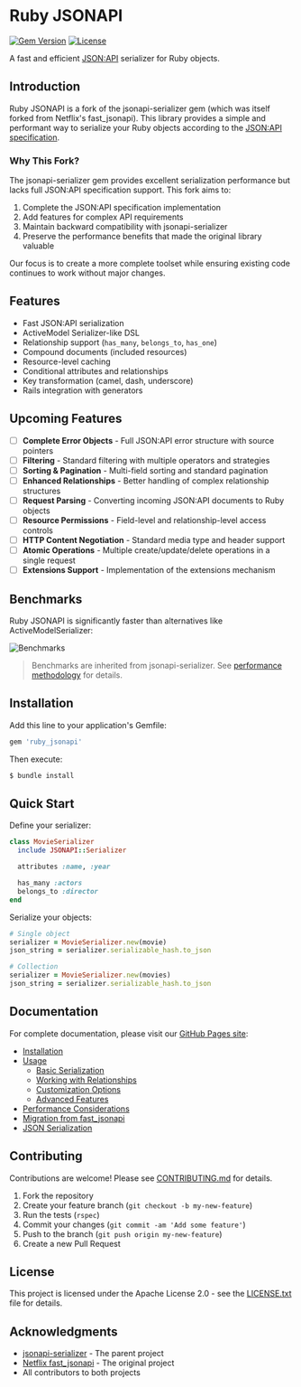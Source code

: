 # Ruby JSONAPI

[![Gem Version](https://badge.fury.io/rb/ruby_jsonapi.svg)](https://badge.fury.io/rb/ruby_jsonapi)
[![License](https://img.shields.io/badge/License-Apache_2.0-blue.svg)](https://opensource.org/licenses/Apache-2.0)

A fast and efficient [JSON:API](https://jsonapi.org/) serializer for Ruby objects.

## Introduction

Ruby JSONAPI is a fork of the jsonapi-serializer gem (which was itself forked from Netflix's fast_jsonapi).
This library provides a simple and performant way to serialize your Ruby objects according to the [JSON:API specification](https://jsonapi.org/).

### Why This Fork?

The jsonapi-serializer gem provides excellent serialization performance but lacks full JSON:API specification support. This fork aims to:

1. Complete the JSON:API specification implementation
2. Add features for complex API requirements
3. Maintain backward compatibility with jsonapi-serializer
4. Preserve the performance benefits that made the original library valuable

Our focus is to create a more complete toolset while ensuring existing code continues to work without major changes.

## Features

* Fast JSON:API serialization
* ActiveModel Serializer-like DSL
* Relationship support (`has_many`, `belongs_to`, `has_one`)
* Compound documents (included resources)
* Resource-level caching
* Conditional attributes and relationships
* Key transformation (camel, dash, underscore)
* Rails integration with generators

## Upcoming Features

- [ ] **Complete Error Objects** - Full JSON:API error structure with source pointers
- [ ] **Filtering** - Standard filtering with multiple operators and strategies
- [ ] **Sorting & Pagination** - Multi-field sorting and standard pagination
- [ ] **Enhanced Relationships** - Better handling of complex relationship structures
- [ ] **Request Parsing** - Converting incoming JSON:API documents to Ruby objects
- [ ] **Resource Permissions** - Field-level and relationship-level access controls
- [ ] **HTTP Content Negotiation** - Standard media type and header support
- [ ] **Atomic Operations** - Multiple create/update/delete operations in a single request
- [ ] **Extensions Support** - Implementation of the extensions mechanism

## Benchmarks

Ruby JSONAPI is significantly faster than alternatives like ActiveModelSerializer:

![Benchmarks](docs/images/benchmarks.png)

> Benchmarks are inherited from jsonapi-serializer. See [performance methodology](docs/performance.md) for details.

## Installation

Add this line to your application's Gemfile:

```ruby
gem 'ruby_jsonapi'
```

Then execute:

```bash
$ bundle install
```

## Quick Start

Define your serializer:

```ruby
class MovieSerializer
  include JSONAPI::Serializer

  attributes :name, :year

  has_many :actors
  belongs_to :director
end
```

Serialize your objects:

```ruby
# Single object
serializer = MovieSerializer.new(movie)
json_string = serializer.serializable_hash.to_json

# Collection
serializer = MovieSerializer.new(movies)
json_string = serializer.serializable_hash.to_json
```

## Documentation

For complete documentation, please visit our [GitHub Pages site](https://fkiene.github.io/ruby_jsonapi/):

- [Installation](https://fkiene.github.io/ruby_jsonapi/installation.html)
- [Usage](https://fkiene.github.io/ruby_jsonapi/usage/index.html)
  - [Basic Serialization](https://fkiene.github.io/ruby_jsonapi/usage/basic-serialization.html)
  - [Working with Relationships](https://fkiene.github.io/ruby_jsonapi/usage/relationships.html)
  - [Customization Options](https://fkiene.github.io/ruby_jsonapi/usage/customization.html)
  - [Advanced Features](https://fkiene.github.io/ruby_jsonapi/usage/advanced-features.html)
- [Performance Considerations](https://fkiene.github.io/ruby_jsonapi/performance.html)
- [Migration from fast_jsonapi](https://fkiene.github.io/ruby_jsonapi/migration.html)
- [JSON Serialization](https://fkiene.github.io/ruby_jsonapi/json_serialization.html)

## Contributing

Contributions are welcome! Please see [CONTRIBUTING.md](CONTRIBUTING.md) for details.

1. Fork the repository
2. Create your feature branch (`git checkout -b my-new-feature`)
3. Run the tests (`rspec`)
4. Commit your changes (`git commit -am 'Add some feature'`)
5. Push to the branch (`git push origin my-new-feature`)
6. Create a new Pull Request

## License

This project is licensed under the Apache License 2.0 - see the [LICENSE.txt](LICENSE.txt) file for details.

## Acknowledgments

- [jsonapi-serializer](https://github.com/jsonapi-serializer/jsonapi-serializer) - The parent project
- [Netflix fast_jsonapi](https://github.com/Netflix/fast_jsonapi) - The original project
- All contributors to both projects
